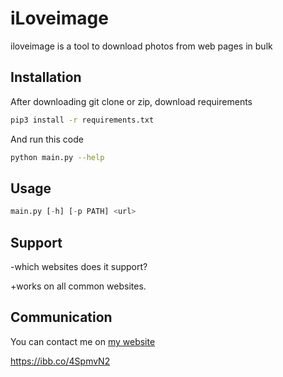 # iLoveimage

iloveimage is a tool to download photos from web pages in bulk

## Installation

After downloading git clone or zip, download requirements

```bash
pip3 install -r requirements.txt
```
And run this code
```bash
python main.py --help
```

## Usage

```python
main.py [-h] [-p PATH] <url>
```

## Support

-which websites does it support?

+works on all common websites.

## Communication

You can contact me on [my website](https://canertuysuz.com)

https://ibb.co/4SpmvN2
